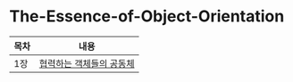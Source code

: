 # The-Essence-of-Object-Orientation


|목차|내용                                                         |
|----|------------------------------------------------------------|
|1장| [협력하는 객체들의 공동체](https://github.com/Jin959/The-Essence-of-Object-Orientation/blob/main/협력하는-객체들의-공동체.md) |
